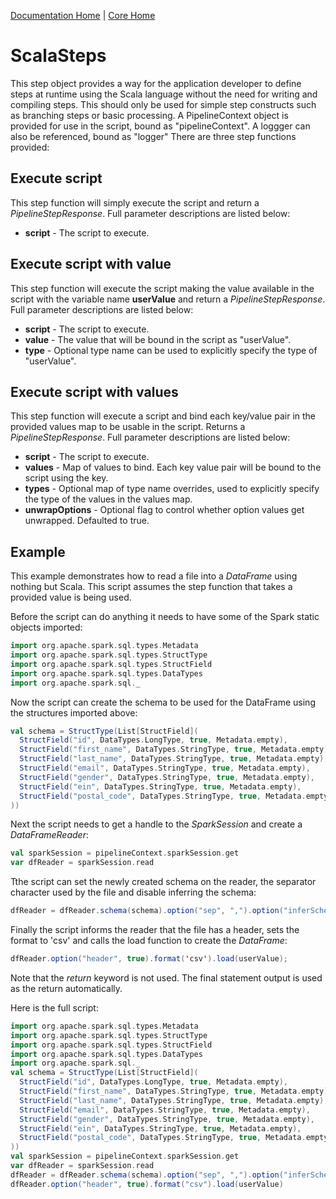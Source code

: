 [Documentation Home](../../docs/readme.md) | [Core Home](../readme.md)

# ScalaSteps
This step object provides a way for the application developer to define steps at runtime using the Scala language
without the need for writing and compiling steps. This should only be used for simple step constructs such as 
branching steps or basic processing. A PipelineContext object is provided for use in the script, bound as "pipelineContext".
A loggger can also be referenced, bound as "logger"
There are three step functions provided:

## Execute script 
This step function will simply execute the script and return a *PipelineStepResponse*.
Full parameter descriptions are listed below:
* **script** - The script to execute.

## Execute script with value 
This step function will execute the script making the value available in the script with the variable name **userValue**
and return a *PipelineStepResponse*.
Full parameter descriptions are listed below: 
* **script** - The script to execute.
* **value** - The value that will be bound in the script as "userValue".
* **type** - Optional type name can be used to explicitly specify the type of "userValue".

## Execute script with values
This step function will execute a script and bind each key/value pair in the provided values map to be usable in the script.
Returns a *PipelineStepResponse*.
Full parameter descriptions are listed below:
* **script** - The script to execute.
* **values** - Map of values to bind. Each key value pair will be bound to the script using the key.
* **types** - Optional map of type name overrides, used to explicitly specify the type of the values in the values map.
* **unwrapOptions** - Optional flag to control whether option values get unwrapped. Defaulted to true.

## Example
This example demonstrates how to read a file into a *DataFrame* using nothing but Scala. This script assumes the 
step function that takes a provided value is being used.

Before the script can do anything it needs to have some of the Spark static objects imported:

```scala
import org.apache.spark.sql.types.Metadata
import org.apache.spark.sql.types.StructType
import org.apache.spark.sql.types.StructField
import org.apache.spark.sql.types.DataTypes
import org.apache.spark.sql._
```

Now the script can create the schema to be used for the DataFrame using the structures imported above:

```scala
val schema = StructType(List[StructField](
  StructField("id", DataTypes.LongType, true, Metadata.empty),
  StructField("first_name", DataTypes.StringType, true, Metadata.empty),
  StructField("last_name", DataTypes.StringType, true, Metadata.empty),
  StructField("email", DataTypes.StringType, true, Metadata.empty),
  StructField("gender", DataTypes.StringType, true, Metadata.empty),
  StructField("ein", DataTypes.StringType, true, Metadata.empty),
  StructField("postal_code", DataTypes.StringType, true, Metadata.empty)
))
```

Next the script needs to get a handle to the *SparkSession* and create a *DataFrameReader*:

```scala
val sparkSession = pipelineContext.sparkSession.get
var dfReader = sparkSession.read
```

Tthe script can set the newly created schema on the reader, the separator character used by the file and disable 
inferring the schema:

```scala
dfReader = dfReader.schema(schema).option("sep", ",").option("inferSchema", false)
```

Finally the script informs the reader that the file has a header, sets the format to 'csv' and calls the load function
to create the *DataFrame*:

```scala
dfReader.option("header", true).format('csv').load(userValue);
```

Note that the *return* keyword is not used. The final statement output is used as the return automatically.

Here is the full script:

```scala
import org.apache.spark.sql.types.Metadata
import org.apache.spark.sql.types.StructType
import org.apache.spark.sql.types.StructField
import org.apache.spark.sql.types.DataTypes
import org.apache.spark.sql._
val schema = StructType(List[StructField](
  StructField("id", DataTypes.LongType, true, Metadata.empty),
  StructField("first_name", DataTypes.StringType, true, Metadata.empty),
  StructField("last_name", DataTypes.StringType, true, Metadata.empty),
  StructField("email", DataTypes.StringType, true, Metadata.empty),
  StructField("gender", DataTypes.StringType, true, Metadata.empty),
  StructField("ein", DataTypes.StringType, true, Metadata.empty),
  StructField("postal_code", DataTypes.StringType, true, Metadata.empty)
))
val sparkSession = pipelineContext.sparkSession.get
var dfReader = sparkSession.read
dfReader = dfReader.schema(schema).option("sep", ",").option("inferSchema", false)
dfReader.option("header", true).format("csv").load(userValue)
```
